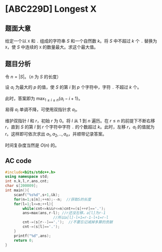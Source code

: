 # [ABC229D] Longest X

## 题面大意

给定一个以 `X` 和 `.` 组成的字符串 $S$ 和一个自然数 $k$。将 $S$ 中不超过 $k$ 个 `.` 替换为 `X`，使 $S$ 中连续的 `X` 的数量最大。求这个最大值。

## 题目分析

令 $n=|S|$。（$n$ 为 $S$ 的长度）

设 $a_i$ 为最大的 $p$ 的值，使 $S$ 的第 $i$ 到 $p$ 个字符中，字符 `.` 不超过 $k$ 个。

此时，答案即为 $\max_{1\le i\le n}\{a_i-i+1\}$。

易得 $a_i$ 单调不降，可使用双指针求 $a_i$。

维护双指针 $l$ 和 $r$，初始 $r$ 为 $0$。将 $l$ 从 $1$ 到 $n$ 遍历。在 $r\le n$ 的前提下不断右移 $r$，直到 $S$ 的第 $l$ 到 $r$ 个字符中字符 `.` 的个数超过 $k$。此时，左移 $r$，$a_l$ 的值就为 $r$。这样即可依次求出 $a_1,a_2,..,a_n$，并顺带记录答案。

时间复杂度当然是 $O(n)$ 的。

## AC code

```cpp
#include<bits/stdc++.h>
using namespace std;
int n,k,l,r,ans,cnt;
char s[200009];
int main(){
	scanf("%s%d",s+1,&k);
	for(n=1;s[n];++n);--n;  //获取S的长度
	for(l=1;l<=n;++l){
		while(cnt<=k&&r<=n)cnt+=(s[++r]=='.');
		ans=max(ans,r-l); //r还没左移，a[l]为r-1
        			  //所以a[l]-l+1=r-1-l+1=r-l
		cnt-=(s[r--]=='.');  //不要忘记减掉多算的贡献
		cnt-=(s[l]=='.');
	}
	printf("%d",ans);
	return 0;
}
```
